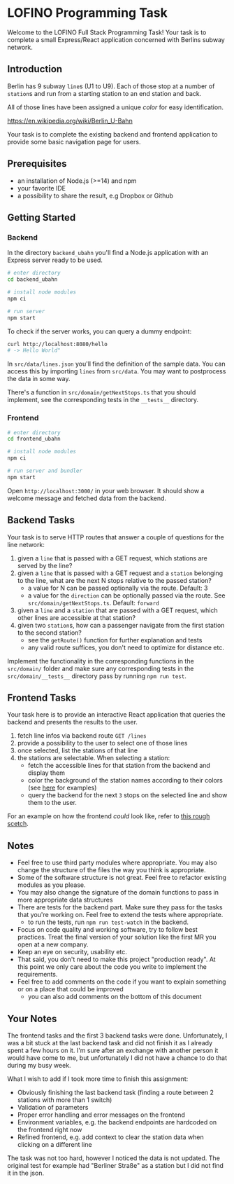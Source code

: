 # LOFINO Programming Task

Welcome to the LOFINO Full Stack Programming Task! Your task is to complete a small Express/React application concerned with Berlins subway network.

## Introduction

Berlin has 9 subway `line`s (U1 to U9). Each of those stop at a number of `station`s and run from a starting station to an end station and back.

All of those lines have been assigned a unique _color_ for easy identification.

https://en.wikipedia.org/wiki/Berlin_U-Bahn

Your task is to complete the existing backend and frontend application to provide some basic navigation page for users.

## Prerequisites

- an installation of Node.js (>=14) and npm
- your favorite IDE
- a possibility to share the result, e.g Dropbox or Github

## Getting Started

### Backend

In the directory `backend_ubahn` you'll find a Node.js application with an Express server ready to be used.

```sh
# enter directory
cd backend_ubahn

# install node modules
npm ci

# run server
npm start
```

To check if the server works, you can query a dummy endpoint:

```sh
curl http://localhost:8080/hello
# -> Hello World"
```

In `src/data/lines.json` you'll find the definition of the sample data. You can access this by importing `lines` from `src/data`. You may want to postprocess the data in some way.

There's a function in `src/domain/getNextStops.ts` that you should implement, see the corresponding tests in the `__tests__` directory.

### Frontend

```sh
# enter directory
cd frontend_ubahn

# install node modules
npm ci

# run server and bundler
npm start
```

Open `http://localhost:3000/` in your web browser. It should show a welcome message and fetched data from the backend.

## Backend Tasks

Your task is to serve HTTP routes that answer a couple of questions for the line network:

1. given a `line` that is passed with a GET request, which stations are served by the line?
2. given a `line` that is passed with a GET request and a `station` belonging to the line, what are the next N stops relative to the passed station?
   - a value for N can be passed optionally via the route. Default: 3
   - a value for the `direction` can be optionally passed via the route. See `src/domain/getNextStops.ts`. Default: `forward`
3. given a `line` and a `station` that are passed with a GET request, which other lines are accessible at that station?
4. given two `station`s, how can a passenger navigate from the first station to the second station?
   - see the `getRoute()` function for further explanation and tests
   - any valid route suffices, you don't need to optimize for distance etc.

Implement the functionality in the corresponding functions in the `src/domain/` folder and make sure any corresponding tests in the `src/domain/__tests__` directory pass by running `npm run test`.

## Frontend Tasks

Your task here is to provide an interactive React application that queries the backend and presents the results to the user.

1. fetch line infos via backend route `GET /lines`
2. provide a possibility to the user to select one of those lines
3. once selected, list the stations of that line
4. the stations are selectable. When selecting a station:
   - fetch the accessible lines for that station from the backend and display them
   - color the background of the station names according to their colors (see [here](<https://en.wikipedia.org/wiki/U5_(Berlin_U-Bahn)>) for examples)
   - query the backend for the next `3` stops on the selected line and show them to the user.

For an example on how the frontend _could_ look like, refer to [this rough scetch](frontend_ubahn/example/frontend-example.png).

## Notes

- Feel free to use third party modules where appropriate. You may also change the structure of the files the way you think is appropriate.
- Some of the software structure is not great. Feel free to refactor existing modules as you please.
- You may also change the signature of the domain functions to pass in more appropriate data structures
- There are tests for the backend part. Make sure they pass for the tasks that you're working on. Feel free to extend the tests where appropriate.
  - to run the tests, run `npm run test-watch` in the backend.
- Focus on code quality and working software, try to follow best practices. Treat the final version of your solution like the first MR you open at a new company.
- Keep an eye on security, usability etc.
- That said, you don't need to make this project "production ready". At this point we only care about the code you write to implement the requirements.
- Feel free to add comments on the code if you want to explain something or on a place that could be improved
  - you can also add comments on the bottom of this document

## Your Notes

The frontend tasks and the first 3 backend tasks were done. Unfortunately, I was a bit stuck at the last backend task and did not finish it as I already spent a few hours on it. I'm sure after an exchange with another person it would have come to me, but unfortunately I did not have a chance to do that during my busy week.

What I wish to add if I took more time to finish this assignment:

- Obviously finishing the last backend task (finding a route between 2 stations with more than 1 switch)
- Validation of parameters
- Proper error handling and error messages on the frontend
- Environment variables, e.g. the backend endpoints are hardcoded on the frontend right now
- Refined frontend, e.g. add context to clear the station data when clicking on a different line

The task was not too hard, however I noticed the data is not updated. The original test for example had "Berliner Straße" as a station but I did not find it in the json.
